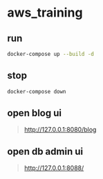 # aws_training

## run
```bash
docker-compose up --build -d
```

## stop
```bash
docker-compose down
```

## open blog ui
> http://127.0.0.1:8080/blog

## open db admin ui
> http://127.0.0.1:8088/

